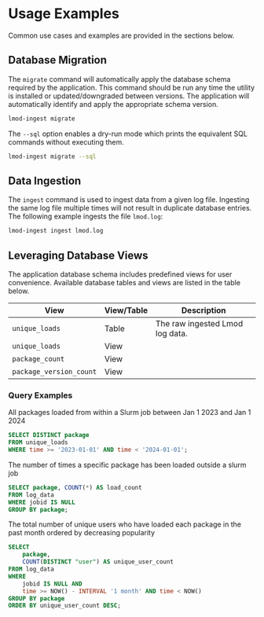 # Usage Examples

Common use cases and examples are provided in the sections below.

## Database Migration

The `migrate` command will automatically apply the database schema required by the application.
This command should be run any time the utility is installed or updated/downgraded between versions.
The application will automatically identify and apply the appropriate schema version.

```bash
lmod-ingest migrate
```

The `--sql` option enables a dry-run mode which prints the equivalent SQL commands without executing them.

```bash
lmod-ingest migrate --sql
```

## Data Ingestion

The `ingest` command is used to ingest data from a given log file.
Ingesting the same log file multiple times will not result in duplicate database entries.
The following example ingests the file `lmod.log`:

```bash
lmod-ingest ingest lmod.log
```

## Leveraging Database Views

The application database schema includes predefined views for user convenience.
Available database tables and views are listed in the table below.

| View                    | View/Table | Description                     |
|-------------------------|------------|---------------------------------|
| `unique_loads`          | Table      | The raw ingested Lmod log data. |
| `unique_loads`          | View       |                                 |
| `package_count`         | View       |                                 |
| `package_version_count` | View       |                                 |

### Query Examples

All packages loaded from within a Slurm job between Jan 1 2023 and Jan 1 2024

```sql
SELECT DISTINCT package
FROM unique_loads
WHERE time >= '2023-01-01' AND time < '2024-01-01';
```

The number of times a specific package has been loaded outside a slurm job

```sql
SELECT package, COUNT(*) AS load_count
FROM log_data
WHERE jobid IS NULL
GROUP BY package;
```

The total number of unique users who have loaded each package in the past month ordered by decreasing popularity

```sql
SELECT
    package,
    COUNT(DISTINCT "user") AS unique_user_count
FROM log_data
WHERE 
    jobid IS NULL AND
    time >= NOW() - INTERVAL '1 month' AND time < NOW()
GROUP BY package
ORDER BY unique_user_count DESC;
```